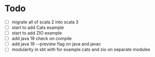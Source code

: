 # Todo

* [ ] migrate all of scala 2 into scala 3
* [ ] start to add Cats example
* [ ] start to add ZIO example
* [ ] add java 19 check on compile
* [ ] add java 19 --preview flag on java and javac
* [ ] modularity in sbt with for example cats and zio on separate modules